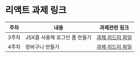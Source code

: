 # 리액트 과제 링크

| 주차  | 내용                          | 과제관련 링크                                        |
| ----- | ----------------------------- | ---------------------------------------------------- |
| 3주차 | JSX를 사용해 로그인 폼 만들기 | [과제 리드미 파일](./src/docs/Form.md)               |
| 4주차 | 장바구니 만들기               | [과제 리드미 파일](./src/docs/cart/cart-homework.md) |
